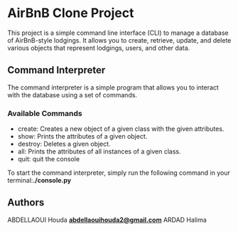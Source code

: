# AirBnB Clone Project

This project is a simple command line interface (CLI) to manage a database of AirBnB-style lodgings. It allows you to create, retrieve, update, and delete various objects that represent lodgings, users, and other data.

## Command Interpreter

The command interpreter is a simple program that allows you to interact with the database using a set of commands.

### Available Commands
- create: Creates a new object of a given class with the given attributes.    
- show: Prints the attributes of a given object.
- destroy: Deletes a given object.
- all: Prints the attributes of all instances of a given class.
- quit: quit the console

To start the command interpreter, simply run the following command in your terminal:<b>./console.py</b>

## Authors
ABDELLAOUI Houda <b>abdellaouihouda2@gmail.com</b>
ARDAD Halima